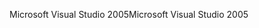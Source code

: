 <span data-ttu-id="94fc2-101">Microsoft Visual Studio 2005</span><span class="sxs-lookup"><span data-stu-id="94fc2-101">Microsoft Visual Studio 2005</span></span>